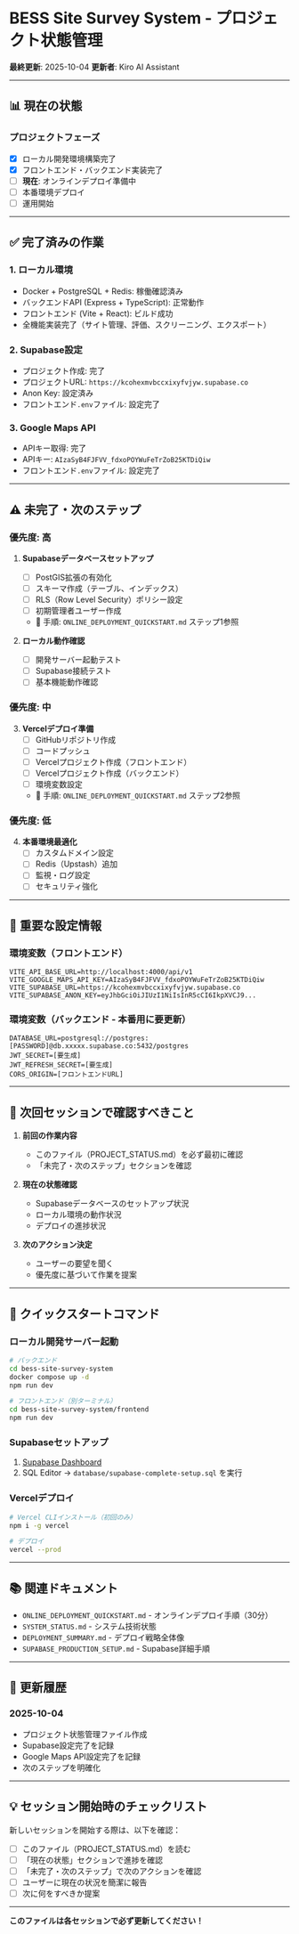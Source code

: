 # BESS Site Survey System - プロジェクト状態管理

**最終更新**: 2025-10-04
**更新者**: Kiro AI Assistant

---

## 📊 現在の状態

### プロジェクトフェーズ
- [x] ローカル開発環境構築完了
- [x] フロントエンド・バックエンド実装完了
- [ ] **現在**: オンラインデプロイ準備中
- [ ] 本番環境デプロイ
- [ ] 運用開始

---

## ✅ 完了済みの作業

### 1. ローカル環境
- Docker + PostgreSQL + Redis: 稼働確認済み
- バックエンドAPI (Express + TypeScript): 正常動作
- フロントエンド (Vite + React): ビルド成功
- 全機能実装完了（サイト管理、評価、スクリーニング、エクスポート）

### 2. Supabase設定
- プロジェクト作成: 完了
- プロジェクトURL: `https://kcohexmvbccxixyfvjyw.supabase.co`
- Anon Key: 設定済み
- フロントエンド`.env`ファイル: 設定完了

### 3. Google Maps API
- APIキー取得: 完了
- APIキー: `AIzaSyB4FJFVV_fdxoPOYWuFeTrZoB25KTDiQiw`
- フロントエンド`.env`ファイル: 設定完了

---

## ⚠️ 未完了・次のステップ

### 優先度: 高

1. **Supabaseデータベースセットアップ**
   - [ ] PostGIS拡張の有効化
   - [ ] スキーマ作成（テーブル、インデックス）
   - [ ] RLS（Row Level Security）ポリシー設定
   - [ ] 初期管理者ユーザー作成
   - 📄 手順: `ONLINE_DEPLOYMENT_QUICKSTART.md` ステップ1参照

2. **ローカル動作確認**
   - [ ] 開発サーバー起動テスト
   - [ ] Supabase接続テスト
   - [ ] 基本機能動作確認

### 優先度: 中

3. **Vercelデプロイ準備**
   - [ ] GitHubリポジトリ作成
   - [ ] コードプッシュ
   - [ ] Vercelプロジェクト作成（フロントエンド）
   - [ ] Vercelプロジェクト作成（バックエンド）
   - [ ] 環境変数設定
   - 📄 手順: `ONLINE_DEPLOYMENT_QUICKSTART.md` ステップ2参照

### 優先度: 低

4. **本番環境最適化**
   - [ ] カスタムドメイン設定
   - [ ] Redis（Upstash）追加
   - [ ] 監視・ログ設定
   - [ ] セキュリティ強化

---

## 🔑 重要な設定情報

### 環境変数（フロントエンド）
```env
VITE_API_BASE_URL=http://localhost:4000/api/v1
VITE_GOOGLE_MAPS_API_KEY=AIzaSyB4FJFVV_fdxoPOYWuFeTrZoB25KTDiQiw
VITE_SUPABASE_URL=https://kcohexmvbccxixyfvjyw.supabase.co
VITE_SUPABASE_ANON_KEY=eyJhbGciOiJIUzI1NiIsInR5cCI6IkpXVCJ9...
```

### 環境変数（バックエンド - 本番用に要更新）
```env
DATABASE_URL=postgresql://postgres:[PASSWORD]@db.xxxxx.supabase.co:5432/postgres
JWT_SECRET=[要生成]
JWT_REFRESH_SECRET=[要生成]
CORS_ORIGIN=[フロントエンドURL]
```

---

## 📝 次回セッションで確認すべきこと

1. **前回の作業内容**
   - このファイル（PROJECT_STATUS.md）を必ず最初に確認
   - 「未完了・次のステップ」セクションを確認

2. **現在の状態確認**
   - Supabaseデータベースのセットアップ状況
   - ローカル環境の動作状況
   - デプロイの進捗状況

3. **次のアクション決定**
   - ユーザーの要望を聞く
   - 優先度に基づいて作業を提案

---

## 🚀 クイックスタートコマンド

### ローカル開発サーバー起動
```bash
# バックエンド
cd bess-site-survey-system
docker compose up -d
npm run dev

# フロントエンド（別ターミナル）
cd bess-site-survey-system/frontend
npm run dev
```

### Supabaseセットアップ
1. [Supabase Dashboard](https://supabase.com/dashboard/project/kcohexmvbccxixyfvjyw)
2. SQL Editor → `database/supabase-complete-setup.sql` を実行

### Vercelデプロイ
```bash
# Vercel CLIインストール（初回のみ）
npm i -g vercel

# デプロイ
vercel --prod
```

---

## 📚 関連ドキュメント

- `ONLINE_DEPLOYMENT_QUICKSTART.md` - オンラインデプロイ手順（30分）
- `SYSTEM_STATUS.md` - システム技術状態
- `DEPLOYMENT_SUMMARY.md` - デプロイ戦略全体像
- `SUPABASE_PRODUCTION_SETUP.md` - Supabase詳細手順

---

## 🔄 更新履歴

### 2025-10-04
- プロジェクト状態管理ファイル作成
- Supabase設定完了を記録
- Google Maps API設定完了を記録
- 次のステップを明確化

---

## 💡 セッション開始時のチェックリスト

新しいセッションを開始する際は、以下を確認：

- [ ] このファイル（PROJECT_STATUS.md）を読む
- [ ] 「現在の状態」セクションで進捗を確認
- [ ] 「未完了・次のステップ」で次のアクションを確認
- [ ] ユーザーに現在の状況を簡潔に報告
- [ ] 次に何をすべきか提案

---

**このファイルは各セッションで必ず更新してください！**
